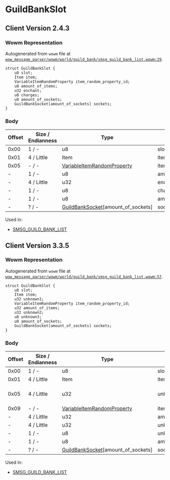 # GuildBankSlot

## Client Version 2.4.3

### Wowm Representation

Autogenerated from `wowm` file at [`wow_message_parser/wowm/world/guild_bank/smsg_guild_bank_list.wowm:29`](https://github.com/gtker/wow_messages/tree/main/wow_message_parser/wowm/world/guild_bank/smsg_guild_bank_list.wowm#L29).
```rust,ignore
struct GuildBankSlot {
    u8 slot;
    Item item;
    VariableItemRandomProperty item_random_property_id;
    u8 amount_of_items;
    u32 enchant;
    u8 charges;
    u8 amount_of_sockets;
    GuildBankSocket[amount_of_sockets] sockets;
}
```
### Body

| Offset | Size / Endianness | Type | Name | Comment |
| ------ | ----------------- | ---- | ---- | ------- |
| 0x00 | 1 / - | u8 | slot |  |
| 0x01 | 4 / Little | Item | item |  |
| 0x05 | - / - | [VariableItemRandomProperty](../types/variable-item-random-property.md) | item_random_property_id |  |
| - | 1 / - | u8 | amount_of_items |  |
| - | 4 / Little | u32 | enchant |  |
| - | 1 / - | u8 | charges |  |
| - | 1 / - | u8 | amount_of_sockets |  |
| - | ? / - | [GuildBankSocket](guildbanksocket.md)[amount_of_sockets] | sockets |  |


Used in:
* [SMSG_GUILD_BANK_LIST](smsg_guild_bank_list.md)

## Client Version 3.3.5

### Wowm Representation

Autogenerated from `wowm` file at [`wow_message_parser/wowm/world/guild_bank/smsg_guild_bank_list.wowm:57`](https://github.com/gtker/wow_messages/tree/main/wow_message_parser/wowm/world/guild_bank/smsg_guild_bank_list.wowm#L57).
```rust,ignore
struct GuildBankSlot {
    u8 slot;
    Item item;
    u32 unknown1;
    VariableItemRandomProperty item_random_property_id;
    u32 amount_of_items;
    u32 unknown2;
    u8 unknown3;
    u8 amount_of_sockets;
    GuildBankSocket[amount_of_sockets] sockets;
}
```
### Body

| Offset | Size / Endianness | Type | Name | Comment |
| ------ | ----------------- | ---- | ---- | ------- |
| 0x00 | 1 / - | u8 | slot |  |
| 0x01 | 4 / Little | Item | item |  |
| 0x05 | 4 / Little | u32 | unknown1 | 3.3.0 (0x8000, 0x8020) |
| 0x09 | - / - | [VariableItemRandomProperty](../types/variable-item-random-property.md) | item_random_property_id |  |
| - | 4 / Little | u32 | amount_of_items |  |
| - | 4 / Little | u32 | unknown2 |  |
| - | 1 / - | u8 | unknown3 |  |
| - | 1 / - | u8 | amount_of_sockets |  |
| - | ? / - | [GuildBankSocket](guildbanksocket.md)[amount_of_sockets] | sockets |  |


Used in:
* [SMSG_GUILD_BANK_LIST](smsg_guild_bank_list.md)

